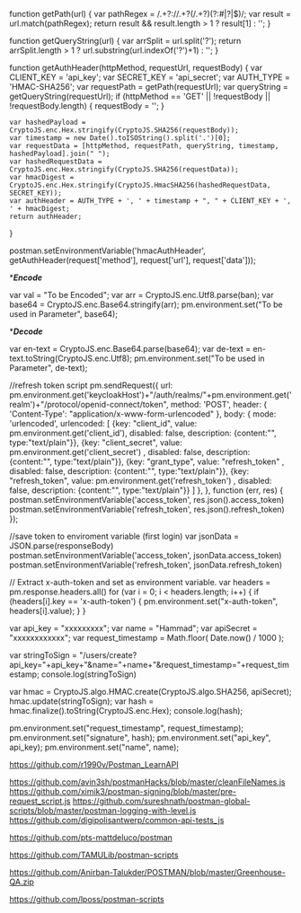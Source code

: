 function getPath(url) {
    var pathRegex = /.+?\:\/\/.+?(\/.+?)(?:#|\?|$)/;
    var result = url.match(pathRegex);
    return result && result.length > 1 ? result[1] : ''; 
}
 
function getQueryString(url) {
    var arrSplit = url.split('?');
    return arrSplit.length > 1 ? url.substring(url.indexOf('?')+1) : ''; 
}
 
function getAuthHeader(httpMethod, requestUrl, requestBody) {
    var CLIENT_KEY = 'api_key';
    var SECRET_KEY = 'api_secret';
    var AUTH_TYPE = 'HMAC-SHA256';
    var requestPath = getPath(requestUrl);
    var queryString = getQueryString(requestUrl);
    if (httpMethod == 'GET' || !requestBody || !requestBody.length) {
        requestBody = ''; 
    }
    
    var hashedPayload = CryptoJS.enc.Hex.stringify(CryptoJS.SHA256(requestBody));
    var timestamp = new Date().toISOString().split('.')[0];
    var requestData = [httpMethod, requestPath, queryString, timestamp, hashedPayload].join(" ");
    var hashedRequestData = CryptoJS.enc.Hex.stringify(CryptoJS.SHA256(requestData));
    var hmacDigest = CryptoJS.enc.Hex.stringify(CryptoJS.HmacSHA256(hashedRequestData, SECRET_KEY));
    var authHeader = AUTH_TYPE + ', ' + timestamp + ", " + CLIENT_KEY + ', ' + hmacDigest;
    return authHeader;
}
 
postman.setEnvironmentVariable('hmacAuthHeader', getAuthHeader(request['method'], request['url'], request['data']));


******Encode*****

var val = "To be Encoded";
var arr = CryptoJS.enc.Utf8.parse(ban);
var base64 = CryptoJS.enc.Base64.stringify(arr);
pm.environment.set("To be used in Parameter", base64);


******Decode*****

var en-text = CryptoJS.enc.Base64.parse(base64);
var de-text = en-text.toString(CryptoJS.enc.Utf8);
pm.environment.set("To be used in Parameter", de-text);




//refresh token script
pm.sendRequest({
    url: pm.environment.get('keycloakHost')+"/auth/realms/"+pm.environment.get('realm')+"/protocol/openid-connect/token",
    method: 'POST',
    header: {
       'Content-Type': "application/x-www-form-urlencoded"
    },
    body: {
        mode: 'urlencoded',
        urlencoded: [
            {key: "client_id", value: pm.environment.get('client_id'), disabled: false, description: {content:"", type:"text/plain"}},
            {key: "client_secret", value: pm.environment.get('client_secret') , disabled: false, description: {content:"", type:"text/plain"}},
            {key: "grant_type", value: "refresh_token" , disabled: false, description: {content:"", type:"text/plain"}},
            {key: "refresh_token", value: pm.environment.get('refresh_token') , disabled: false, description: {content:"", type:"text/plain"}}
        ]
    },
}, function (err, res) {
    postman.setEnvironmentVariable('access_token', res.json().access_token)
    postman.setEnvironmentVariable('refresh_token', res.json().refresh_token)
});


//save token to enviroment variable (first login)
var jsonData = JSON.parse(responseBody)
postman.setEnvironmentVariable('access_token', jsonData.access_token)
postman.setEnvironmentVariable('refresh_token', jsonData.refresh_token)



// Extract x-auth-token and set as environment variable.
var headers = pm.response.headers.all()
for (var i = 0; i < headers.length; i++) {
    if (headers[i].key == 'x-auth-token') {
        pm.environment.set("x-auth-token", headers[i].value);
    }
}



var api_key = "xxxxxxxxx";
var name = "Hammad";
var apiSecret = "xxxxxxxxxxxx";
var request_timestamp = Math.floor( Date.now() / 1000 );

var stringToSign = "/users/create?api_key="+api_key+"&name="+name+"&request_timestamp="+request_timestamp;
console.log(stringToSign)

var hmac = CryptoJS.algo.HMAC.create(CryptoJS.algo.SHA256, apiSecret); 
hmac.update(stringToSign); 
var hash = hmac.finalize().toString(CryptoJS.enc.Hex);
console.log(hash);

pm.environment.set("request_timestamp", request_timestamp);
pm.environment.set("signature", hash);
pm.environment.set("api_key", api_key);
pm.environment.set("name", name);



https://github.com/r1990v/Postman_LearnAPI

https://github.com/avin3sh/postmanHacks/blob/master/cleanFileNames.js
https://github.com/ximik3/postman-signing/blob/master/pre-request_script.js
https://github.com/sureshnath/postman-global-scripts/blob/master/postman-logging-with-level.js
https://github.com/digipolisantwerp/common-api-tests_js

https://github.com/pts-mattdeluco/postman

https://github.com/TAMULib/postman-scripts

https://github.com/Anirban-Talukder/POSTMAN/blob/master/Greenhouse-QA.zip

https://github.com/lposs/postman-scripts
